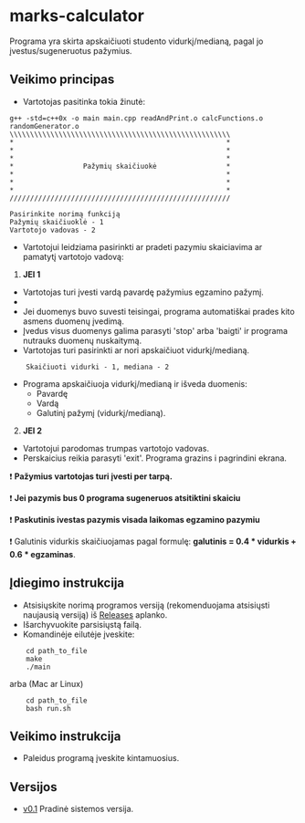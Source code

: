 # marks-calculator
Programa yra skirta apskaičiuoti studento vidurkį/medianą, pagal jo įvestus/sugeneruotus pažymius.

## Veikimo principas ##

* Vartotojas pasitinka tokia žinutė:

```shell
g++ -std=c++0x -o main main.cpp readAndPrint.o calcFunctions.o randomGenerator.o
\\\\\\\\\\\\\\\\\\\\\\\\\\\\\\\\\\\\\\\\\\\\\\\\\\\\\\
*                                                    *
*                                                    *
*                                                    *
*                 Pažymių skaičiuokė                 *
*                                                    *
*                                                    *
*                                                    *
//////////////////////////////////////////////////////

Pasirinkite norimą funkciją
Pažymių skaičiuoklė - 1
Vartotojo vadovas - 2
```

* Vartotojui leidziama pasirinkti ar pradeti pazymiu skaiciavima ar pamatytį vartotojo vadovą:

1. **JEI 1**
* Vartotojas turi įvesti vardą pavardę pažymius egzamino pažymį.
*  
* Jei duomenys buvo suvesti teisingai, programa automatiškai prades kito asmens duomenų įvedimą.
* Įvedus visus duomenys galima parasyti 'stop' arba 'baigti' ir programa nutrauks duomenų nuskaitymą.
* Vartotojas turi pasirinkti ar nori apskaičiuot vidurkį/medianą.

```shell
    Skaičiuoti vidurki - 1, mediana - 2
```

* Programa apskaičiuoja vidurkį/medianą ir išveda duomenis:
  * Pavardę
  * Vardą
  * Galutinį pažymį (vidurkį/medianą).

2. **JEI 2**
* Vartotojui parodomas trumpas vartotojo vadovas.
* Perskaicius reikia parasyti 'exit'. Programa grazins i pagrindini ekrana.

:heavy_exclamation_mark: **Pažymius vartotojas turi įvesti per tarpą.**

:heavy_exclamation_mark: **Jei pazymis bus 0 programa sugeneruos atsitiktini skaiciu**

:heavy_exclamation_mark: **Paskutinis ivestas pazymis visada laikomas egzamino pazymiu**

:heavy_exclamation_mark: Galutinis vidurkis skaičiuojamas pagal formulę: **galutinis = 0.4 * vidurkis + 0.6 * egzaminas**.


## Įdiegimo instrukcija ##
* Atsisiųskite norimą programos versiją (rekomenduojama atsisiųsti naujausią versiją) iš [Releases](https://github.com/gameg0065/marks-calculator/releases) aplanko.
* Išarchyvuokite parsisiųstą failą.
* Komandinėje eilutėje įveskite:

```shell
    cd path_to_file
    make
    ./main
```

arba (Mac ar Linux)

```shell
    cd path_to_file
    bash run.sh
```

## Veikimo instrukcija ##
* Paleidus programą įveskite kintamuosius. 


## Versijos ##

* [v0.1](https://github.com/gameg0065/marks-calculator/releases/tag/0.1) Pradinė sistemos versija.